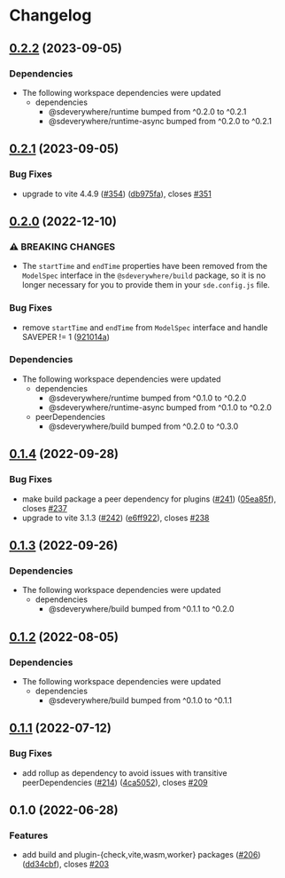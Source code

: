 # Changelog

## [0.2.2](https://github.com/climateinteractive/SDEverywhere/compare/plugin-worker-v0.2.1...plugin-worker-v0.2.2) (2023-09-05)


### Dependencies

* The following workspace dependencies were updated
  * dependencies
    * @sdeverywhere/runtime bumped from ^0.2.0 to ^0.2.1
    * @sdeverywhere/runtime-async bumped from ^0.2.0 to ^0.2.1

## [0.2.1](https://github.com/climateinteractive/SDEverywhere/compare/plugin-worker-v0.2.0...plugin-worker-v0.2.1) (2023-09-05)


### Bug Fixes

* upgrade to vite 4.4.9 ([#354](https://github.com/climateinteractive/SDEverywhere/issues/354)) ([db975fa](https://github.com/climateinteractive/SDEverywhere/commit/db975fa47705e22005d0c04500567d3480502f52)), closes [#351](https://github.com/climateinteractive/SDEverywhere/issues/351)

## [0.2.0](https://github.com/climateinteractive/SDEverywhere/compare/plugin-worker-v0.1.4...plugin-worker-v0.2.0) (2022-12-10)


### ⚠ BREAKING CHANGES

* The `startTime` and `endTime` properties have been removed from the `ModelSpec` interface in the `@sdeverywhere/build` package, so it is no longer necessary for you to provide them in your `sde.config.js` file.

### Bug Fixes

* remove `startTime` and `endTime` from `ModelSpec` interface and handle SAVEPER != 1 ([921014a](https://github.com/climateinteractive/SDEverywhere/commit/921014aeeda646a130ac324823ab5633d6abcdfa))


### Dependencies

* The following workspace dependencies were updated
  * dependencies
    * @sdeverywhere/runtime bumped from ^0.1.0 to ^0.2.0
    * @sdeverywhere/runtime-async bumped from ^0.1.0 to ^0.2.0
  * peerDependencies
    * @sdeverywhere/build bumped from ^0.2.0 to ^0.3.0

## [0.1.4](https://github.com/climateinteractive/SDEverywhere/compare/plugin-worker-v0.1.3...plugin-worker-v0.1.4) (2022-09-28)


### Bug Fixes

* make build package a peer dependency for plugins ([#241](https://github.com/climateinteractive/SDEverywhere/issues/241)) ([05ea85f](https://github.com/climateinteractive/SDEverywhere/commit/05ea85f256ceed064018cdfab1bd6d52a7dca735)), closes [#237](https://github.com/climateinteractive/SDEverywhere/issues/237)
* upgrade to vite 3.1.3 ([#242](https://github.com/climateinteractive/SDEverywhere/issues/242)) ([e6ff922](https://github.com/climateinteractive/SDEverywhere/commit/e6ff922f002411b83a9ab0688c5a65433b8f4d61)), closes [#238](https://github.com/climateinteractive/SDEverywhere/issues/238)

## [0.1.3](https://github.com/climateinteractive/SDEverywhere/compare/plugin-worker-v0.1.2...plugin-worker-v0.1.3) (2022-09-26)

### Dependencies

* The following workspace dependencies were updated
  * dependencies
    * @sdeverywhere/build bumped from ^0.1.1 to ^0.2.0


## [0.1.2](https://github.com/climateinteractive/SDEverywhere/compare/plugin-worker-v0.1.1...plugin-worker-v0.1.2) (2022-08-05)

### Dependencies

* The following workspace dependencies were updated
  * dependencies
    * @sdeverywhere/build bumped from ^0.1.0 to ^0.1.1

## [0.1.1](https://github.com/climateinteractive/SDEverywhere/compare/plugin-worker-v0.1.0...plugin-worker-v0.1.1) (2022-07-12)


### Bug Fixes

* add rollup as dependency to avoid issues with transitive peerDependencies ([#214](https://github.com/climateinteractive/SDEverywhere/issues/214)) ([4ca5052](https://github.com/climateinteractive/SDEverywhere/commit/4ca50521ddac2f6d9434b20cd272684bf26d95e2)), closes [#209](https://github.com/climateinteractive/SDEverywhere/issues/209)

## 0.1.0 (2022-06-28)


### Features

* add build and plugin-{check,vite,wasm,worker} packages ([#206](https://github.com/climateinteractive/SDEverywhere/issues/206)) ([dd34cbf](https://github.com/climateinteractive/SDEverywhere/commit/dd34cbfcc0b8b3fb1655c8aa64fb919f9757b8be)), closes [#203](https://github.com/climateinteractive/SDEverywhere/issues/203)
